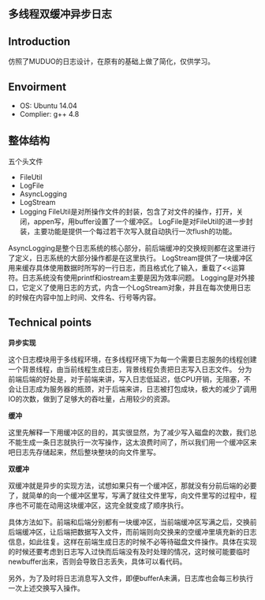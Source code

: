 **多线程双缓冲异步日志**
--
**Introduction**
--
仿照了MUDUO的日志设计，在原有的基础上做了简化，仅供学习。

**Envoirment**
--

 - OS: Ubuntu 14.04
 - Complier: g++ 4.8
 
**整体结构**
--
五个头文件
 - FileUtil
 - LogFile
 - AsyncLogging
 - LogStream
 - Logging
FileUtil是对所操作文件的封装，包含了对文件的操作，打开，关闭，appen写，用buffer设置了一个缓冲区。
LogFile是对FileUtil的进一步封装，主要功能是提供一个每过若干次写入就自动执行一次flush的功能。

AsyncLogging是整个日志系统的核心部分，前后端缓冲的交换规则都在这里进行了定义，日志系统的大部分操作都是在这里执行。
LogStream提供了一块缓冲区用来缓存具体使用数据时所写的一行日志，而且格式化了输入，重载了<<运算符。日志系统没有使用printf和iostream主要是因为效率问题。
Logging是对外接口，它定义了使用日志的方式，内含一个LogStream对象，并且在每次使用日志的时候在内容中加上时间、文件名、行号等内容。


**Technical points**
---

 **异步实现**

这个日志模块用于多线程环境，在多线程环境下为每一个需要日志服务的线程创建一个背景线程，由当前线程生成日志，背景线程负责把日志写入日志文件。 分为前端后端的好处是，对于前端来讲，写入日志低延迟，低CPU开销，无阻塞，不会让日志成为服务器的瓶颈，对于后端来讲，日志被打包成块，极大的减少了调用IO的次数，做到了足够大的吞吐量，占用较少的资源。

**缓冲**

这里先解释一下用缓冲区的目的，其实很显然，为了减少写入磁盘的次数，我们总不能生成一条日志就执行一次写操作，这太浪费时间了，所以我们用一个缓冲区来吧日志先存储起来，然后整块整块的向文件里写。

**双缓冲**

双缓冲就是异步的实现方法，试想如果只有一个缓冲区，那就没有分前后端的必要了，就简单的向一个缓冲区里写，写满了就往文件里写，向文件里写的过程中，程序也不可能在动用这块缓冲区，这完全就变成了顺序执行。

具体方法如下。前端和后端分别都有一块缓冲区，当前端缓冲区写满之后，交换前后端缓冲区，让后端把数据写入文件，而前端则向交换来的空缓冲里填充新的日志信息，如此往复。这样在前端生成日志的时候不必等待磁盘文件操作。具体在实现的时候还要考虑到日志写入过快而后端没有及时处理的情况，这时候可能要临时newbuffer出来，否则会导致日志丢失，具体可以看代码。

另外，为了及时将日志消息写入文件，即便bufferA未满，日志库也会每三秒执行一次上述交换写入操作。
